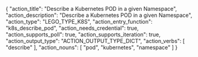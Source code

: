{
"action_title": "Describe a Kubernetes POD in a given Namespace",
"action_description": "Describe a Kubernetes POD in a given Namespace",
"action_type": "LEGO_TYPE_K8S",
"action_entry_function": "k8s_describe_pod",
"action_needs_credential": true,
"action_supports_poll": true,
"action_supports_iteration": true,
"action_output_type": "ACTION_OUTPUT_TYPE_DICT",
"action_verbs": [
"describe"
],
"action_nouns": [
"pod",
"kubernetes",
"namespace"
]
}

